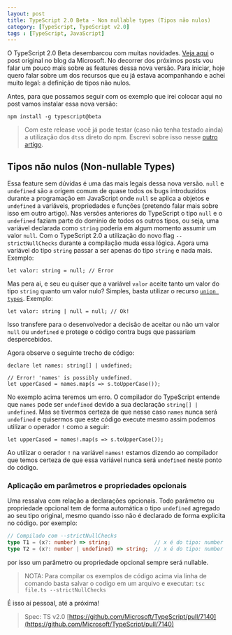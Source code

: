 ```yaml
---
layout: post
title: TypeScript 2.0 Beta - Non nullable types (Tipos não nulos)
category: [TypeScript, TypeScript v2.0]
tags : [TypeScript, JavaScript]
---
```

O TypeScript 2.0 Beta desembarcou com muitas novidades. [Veja aqui](https://blogs.msdn.microsoft.com/typescript/2016/07/11/announcing-typescript-2-0-beta/) o post original no blog da Microsoft. No decorrer dos próximos posts vou falar um pouco mais sobre as features dessa nova versão. Para iniciar, hoje quero falar sobre um dos recursos que eu já estava acompanhando e achei muito legal: a definição de tipos não nulos.

Antes, para que possamos seguir com os exemplo que irei colocar aqui no post vamos instalar essa nova versão:

    npm install -g typescript@beta

> Com este release você já pode testar (caso não tenha testado ainda) a utilização dos `dts`s direto do npm. Escrevi sobre isso nesse [outro artigo](/posts/The-Future-of-Declaration-Files).

## Tipos não nulos (Non-nullable Types)

Essa feature sem dúvidas é uma das mais legais dessa nova versão. `null` e `undefined` são a origem comum de quase todos os bugs introduzidos durante a programação em JavaScript onde `null` se aplica a objetos e `undefined` a variáveis, propriedades e funções (pretendo falar mais sobre isso em outro artigo). Nas versões anteriores do TypeScript o tipo `null` e o `undefined` faziam parte do dominio de todos os outros tipos, ou seja, uma variável declarada como `string` poderia em algum momento assumir um valor `null`. Com o TypeScript 2.0 a utilização do novo flag `--strictNullChecks` durante a compilação muda essa lógica. Agora uma variável do tipo `string` passar a ser apenas do tipo `string` e nada mais. Exemplo:

    let valor: string = null; // Error

Mas pera ai, e seu eu quiser que a variável `valor` aceite tanto um valor do tipo `string` quanto um valor nulo? Simples, basta utilizar o recurso [`union types`](/posts/union-types). Exemplo:

    let valor: string | null = null; // Ok!

Isso transfere para o desenvolvedor a decisão de aceitar ou não um valor `null` ou `undefined` e protege o código contra bugs que passariam despercebidos.

Agora observe o seguinte trecho de código:

    declare let names: string[] | undefined;

    // Error! 'names' is possibly undefined.
    let upperCased = names.map(s => s.toUpperCase());

No exemplo acima teremos um erro. O compilador do TypeScript entende que `names` pode ser `undefined` devido a sua declaração `string[] | undefined`. Mas se tivermos certeza de que nesse caso `names` nunca será `undefined` e quisermos que este código execute mesmo assim podemos utilizar o operador `!` como a seguir:

    let upperCased = names!.map(s => s.toUpperCase());

Ao utilizar o oerador `!` na variável `names!` estamos dizendo ao compilador que temos certeza de que essa variável nunca será `undefined` neste ponto do código.

### Aplicação em parâmetros e propriedades opcionais

Uma ressalva com relação a declarações opcionais. Todo parâmetro ou propriedade opcional tem de forma automática o tipo `undefined` agregado ao seu tipo original, mesmo quando isso não é declarado de forma explicita no código. por exemplo:

```typescript
// Compilado com --strictNullChecks
type T1 = (x?: number) => string;              // x é do tipo: number | undefined
type T2 = (x?: number | undefined) => string;  // x é do tipo: number | undefined
```

por isso um parâmetro ou propriedade opcional sempre será nullable.

> NOTA: Para compilar os exemplos de código acima via linha de comando basta salvar o codigo em um arquivo e executar: `tsc file.ts --strictNullChecks`

É isso aí pessoal, até a próxima!

> Spec: TS v2.0 [https://github.com/Microsoft/TypeScript/pull/7140](https://github.com/Microsoft/TypeScript/pull/7140)
